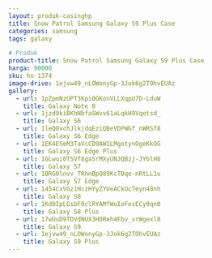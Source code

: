 ```yaml
---
layout: produk-casinghp
title: Snow Patrol Samsung Galaxy S9 Plus Case
categories: samsung
tags: galaxy

# Produk
product-title: Snow Patrol Samsung Galaxy S9 Plus Case
harga: 90000
sku: hn-1374
image-drive: 1ejvw49_nLOWonyGp-3Jok6g2TOhvEUAz
gallery:
  - url: 1pZpmNzUPT3Kpi0GKonVLLXqpU7D-LduW
    title: Galaxy Note 8
  - url: 1jzd9ki8KhNbfaSWvv61aLqkH9Vqetsd_
    title: Galaxy S6
  - url: 1leQ0vchJlkjdqEziQBeVDPWGf_nWRSf8
    title: Galaxy S6 Edge
  - url: 1EK4ESeM3TaVcCD9AW1LMgotynOgeKkOG
    title: Galaxy S6 Edge Plus
  - url: 1GLwui0T5Vf8gaSrMXyUNJQBzj-JYblH8
    title: Galaxy S7
  - url: 1BRG0lnvv_TRhnBpQ89KcTDqe-nRtLL1u
    title: Galaxy S7 Edge
  - url: 1454CxVGz1HczHYyZYUeACkUc7eyn48nh
    title: Galaxy S8
  - url: 1Kd0IpLGsbF0clRYAMfWuIoFesECy9qn0
    title: Galaxy S8 Plus
  - url: 17wUuD9TDVdNUX3HDReh4Fbv_xrWgexl8
    title: Galaxy S9
  - url: 1ejvw49_nLOWonyGp-3Jok6g2TOhvEUAz
    title: Galaxy S9 Plus
---
```

